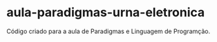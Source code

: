 # aula-paradigmas-urna-eletronica

Código criado para a aula de Paradigmas e Linguagem de Programção.
